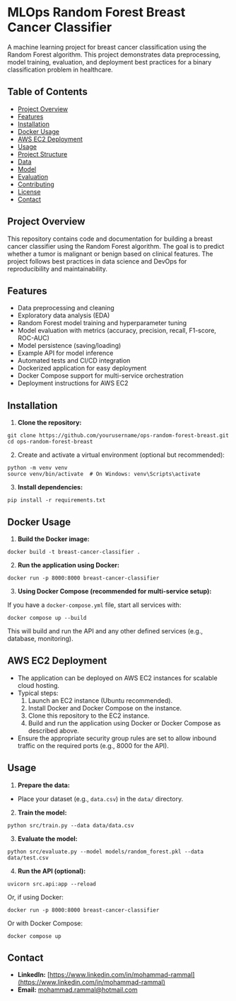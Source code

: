 # MLOps Random Forest Breast Cancer Classifier

A machine learning project for breast cancer classification using the Random Forest algorithm. This project demonstrates data preprocessing, model training, evaluation, and deployment best practices for a binary classification problem in healthcare.

## Table of Contents

- [Project Overview](#project-overview)
- [Features](#features)
- [Installation](#installation)
- [Docker Usage](#docker-usage)
- [AWS EC2 Deployment](#aws-ec2-deployment)
- [Usage](#usage)
- [Project Structure](#project-structure)
- [Data](#data)
- [Model](#model)
- [Evaluation](#evaluation)
- [Contributing](#contributing)
- [License](#license)
- [Contact](#contact)

## Project Overview

This repository contains code and documentation for building a breast cancer classifier using the Random Forest algorithm. The goal is to predict whether a tumor is malignant or benign based on clinical features. The project follows best practices in data science and DevOps for reproducibility and maintainability.

## Features

- Data preprocessing and cleaning
- Exploratory data analysis (EDA)
- Random Forest model training and hyperparameter tuning
- Model evaluation with metrics (accuracy, precision, recall, F1-score, ROC-AUC)
- Model persistence (saving/loading)
- Example API for model inference
- Automated tests and CI/CD integration
- Dockerized application for easy deployment
- Docker Compose support for multi-service orchestration
- Deployment instructions for AWS EC2

## Installation

1. **Clone the repository:**

```
git clone https://github.com/yourusername/ops-random-forest-breast.git
cd ops-random-forest-breast
```

2. Create and activate a virtual environment (optional but recommended):

```
python -m venv venv
source venv/bin/activate  # On Windows: venv\Scripts\activate
```

3. **Install dependencies:**

```
pip install -r requirements.txt
```

## Docker Usage

1. **Build the Docker image:**

```
docker build -t breast-cancer-classifier .
```

2. **Run the application using Docker:**

```
docker run -p 8000:8000 breast-cancer-classifier
```

3. **Using Docker Compose (recommended for multi-service setup):**

If you have a `docker-compose.yml` file, start all services with:

```
docker compose up --build
```

This will build and run the API and any other defined services (e.g., database, monitoring).

## AWS EC2 Deployment

- The application can be deployed on AWS EC2 instances for scalable cloud hosting.
- Typical steps:
  1. Launch an EC2 instance (Ubuntu recommended).
  2. Install Docker and Docker Compose on the instance.
  3. Clone this repository to the EC2 instance.
  4. Build and run the application using Docker or Docker Compose as described above.
- Ensure the appropriate security group rules are set to allow inbound traffic on the required ports (e.g., 8000 for the API).

## Usage

1. **Prepare the data:**

- Place your dataset (e.g., `data.csv`) in the `data/` directory.

2. **Train the model:**

```
python src/train.py --data data/data.csv
```

3. **Evaluate the model:**

```
python src/evaluate.py --model models/random_forest.pkl --data data/test.csv
```

4. **Run the API (optional):**

```
uvicorn src.api:app --reload
```

Or, if using Docker:

```
docker run -p 8000:8000 breast-cancer-classifier
```

Or with Docker Compose:

```
docker compose up
```

## Contact

- **LinkedIn:** [https://www.linkedin.com/in/mohammad-rammal](https://www.linkedin.com/in/mohammad-rammal)
- **Email:** mohammad.rammal@hotmail.com

